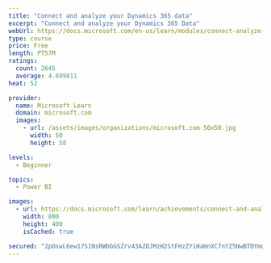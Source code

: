 ```yaml
---
title: "Connect and analyze your Dynamics 365 data​"
excerpt: "Connect and analyze your Dynamics 365 Data​"
webUrl: https://docs.microsoft.com/en-us/learn/modules/connect-analyze-dynamics-365-data/
type: course
price: Free
length: PT57M
ratings:
  count: 2645
  average: 4.699811
heat: 52

provider:
  name: Microsoft Learn
  domain: microsoft.com
  images:
    - url: /assets/images/organizations/microsoft.com-50x50.jpg
      width: 50
      height: 50

levels:
  - Beginner

topics:
  - Power BI

images:
  - url: https://docs.microsoft.com/learn/achievements/connect-and-analyze-your-microsoft-dynamics-365-data-social.png
    width: 800
    height: 400
    isCached: true

secured: "2pOswL6ew17S1NsRWbbGSZrv43AZOJMzH2StFHzZYiHaHnXC7nYZ5NwBTDYmgAXRd0wlG3RcV9TiH+5GtHZXVaXV7xrjtL4tmXlE2Y/vBI5wEeOltzA8CdeNIfB0+SCqszoLPVb8QIEVsmnwRwtQ8R0vve77OYNroqxslZNEeE48So2hcdRT+/Hz5TSiCM8BWf3wb6fkwpY/3RkM5NHOTmQm3fZXN1u25TabbqWuWSfxSUsq8Po4lkU+DMvie4+YLaip4/5ZTT7hJgY5/T73TSPK36QSZfrHfBWnIGz0Kqd7pSmrDymmEhJoCGjQ0Pge0hqlwUgqkyXteBTQtXBlgc2ei+Etdptb2HgXTE9pvihvXLQnGjRGXePbW2WRS0tZq495SR/jbuKi72TeFpcicL21As9v0GHdhh3Pi4ylF3E=;M7ZaJD3hCwEnMo6aGI+umA=="
---
```


